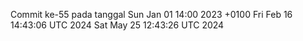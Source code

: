 Commit ke-55 pada tanggal Sun Jan 01 14:00 2023 +0100
Fri Feb 16 14:43:06 UTC 2024
Sat May 25 12:43:26 UTC 2024
